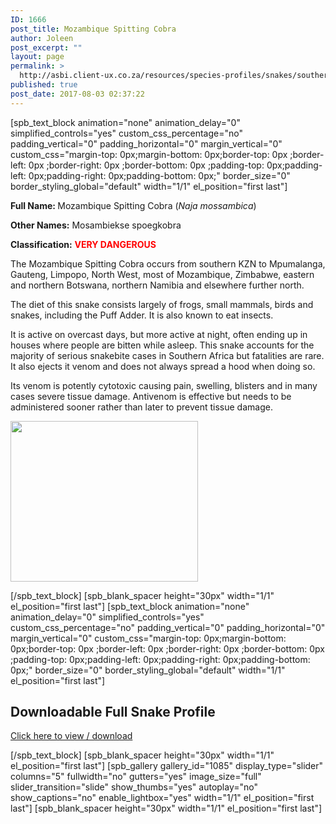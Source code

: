 ```yaml
---
ID: 1666
post_title: Mozambique Spitting Cobra
author: Joleen
post_excerpt: ""
layout: page
permalink: >
  http://asbi.client-ux.co.za/resources/species-profiles/snakes/southern-africa/mozambique-spitting-cobra/
published: true
post_date: 2017-08-03 02:37:22
---
```

[spb_text_block animation="none" animation_delay="0" simplified_controls="yes" custom_css_percentage="no" padding_vertical="0" padding_horizontal="0" margin_vertical="0" custom_css="margin-top: 0px;margin-bottom: 0px;border-top: 0px ;border-left: 0px ;border-right: 0px ;border-bottom: 0px ;padding-top: 0px;padding-left: 0px;padding-right: 0px;padding-bottom: 0px;" border_size="0" border_styling_global="default" width="1/1" el_position="first last"]

<strong>Full Name: </strong>Mozambique Spitting Cobra (<em>Naja mossambica</em>)

<strong>Other Names:</strong> Mosambiekse spoegkobra

<strong>Classification:</strong> <span style="color: #ff0000;"><strong>VERY DANGEROUS</strong></span>

The Mozambique Spitting Cobra occurs from southern KZN to Mpumalanga, Gauteng, Limpopo, North West, most of Mozambique, Zimbabwe, eastern and northern Botswana, northern Namibia and elsewhere further north.

The diet of this snake consists largely of frogs, small mammals, birds and snakes, including the Puff Adder. It is also known to eat insects.

It is active on overcast days, but more active at night, often ending up in houses where people are bitten while asleep. This snake accounts for the majority of serious snakebite cases in Southern Africa but fatalities are rare. It also ejects it venom and does not always spread a hood when doing so.

Its venom is potently cytotoxic causing pain, swelling, blisters and in many cases severe tissue damage. Antivenom is effective but needs to be administered sooner rather than later to prevent tissue damage.

<a href="http://asbi.client-ux.co.za/wp-content/uploads/2016/06/Mozambique_Spitting_Cobra_DIST_web.jpg"><img class="alignnone wp-image-802 size-medium" src="http://asbi.client-ux.co.za/wp-content/uploads/2016/06/Mozambique_Spitting_Cobra_DIST_web-300x257.jpg" width="300" height="257" /></a>

[/spb_text_block] [spb_blank_spacer height="30px" width="1/1" el_position="first last"] [spb_text_block animation="none" animation_delay="0" simplified_controls="yes" custom_css_percentage="no" padding_vertical="0" padding_horizontal="0" margin_vertical="0" custom_css="margin-top: 0px;margin-bottom: 0px;border-top: 0px ;border-left: 0px ;border-right: 0px ;border-bottom: 0px ;padding-top: 0px;padding-left: 0px;padding-right: 0px;padding-bottom: 0px;" border_size="0" border_styling_global="default" width="1/1" el_position="first last"]
<h2>Downloadable Full Snake Profile</h2>
<a href="http://asbi.client-ux.co.za/wp-content/uploads/2016/06/20170522_ASI_SP_Moz_Spitting_Cobra_A4_DESKTOP.pdf" target="_blank">Click here to view / download</a>

[/spb_text_block] [spb_blank_spacer height="30px" width="1/1" el_position="first last"] [spb_gallery gallery_id="1085" display_type="slider" columns="5" fullwidth="no" gutters="yes" image_size="full" slider_transition="slide" show_thumbs="yes" autoplay="no" show_captions="no" enable_lightbox="yes" width="1/1" el_position="first last"] [spb_blank_spacer height="30px" width="1/1" el_position="first last"]